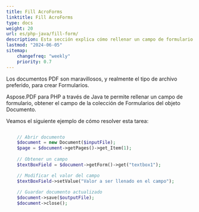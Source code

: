```yaml
---
title: Fill AcroForms
linktitle: Fill AcroForms
type: docs
weight: 20
url: es/php-java/fill-form/
description: Esta sección explica cómo rellenar un campo de formulario en un documento PDF con Aspose.PDF para PHP a través de Java.
lastmod: "2024-06-05"
sitemap:
    changefreq: "weekly"
    priority: 0.7
---
```


Los documentos PDF son maravillosos, y realmente el tipo de archivo preferido, para crear Formularios.

Aspose.PDF para PHP a través de Java te permite rellenar un campo de formulario, obtener el campo de la colección de Formularios del objeto Documento.

Veamos el siguiente ejemplo de cómo resolver esta tarea:

```php

    // Abrir documento
    $document = new Document($inputFile);
    $page = $document->getPages()->get_Item(1);
    
    // Obtener un campo    
    $textBoxField = $document->getForm()->get("textbox1");

    // Modificar el valor del campo
    $textBoxField->setValue("Valor a ser llenado en el campo");
        
    // Guardar documento actualizado
    $document->save($outputFile);
    $document->close();
```